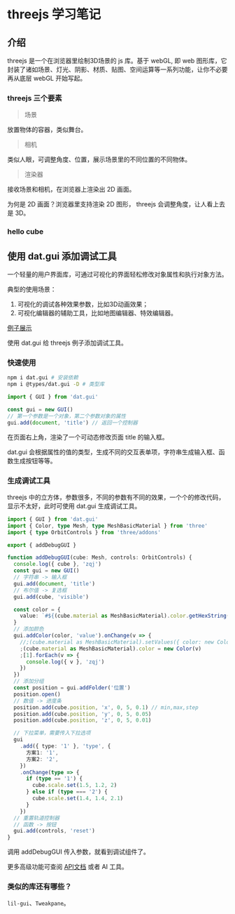 # threejs 学习笔记

## 介绍

threejs 是一个在浏览器里绘制3D场景的 js 库。基于 webGL, 即 web 图形库，它封装了诸如场景、灯光、阴影、材质、贴图、空间运算等一系列功能，让你不必要再从底层 webGL 开始写起。

### threejs 三个要素

> 场景

放置物体的容器，类似舞台。

> 相机

类似人眼，可调整角度、位置，展示场景里的不同位置的不同物体。

> 渲染器

接收场景和相机，在浏览器上渲染出 2D 画面。

为何是 2D 画面？浏览器里支持渲染 2D 图形， threejs 会调整角度，让人看上去是 3D。

### hello cube

## 使用 dat.gui 添加调试工具

一个轻量的用户界面库，可通过可视化的界面轻松修改对象属性和执行对象方法。

典型的使用场景：

1. 可视化的调试各种效果参数，比如3D动画效果；
2. 可视化编辑器的辅助工具，比如地图编辑器、特效编辑器。

[例子展示](https://6qrsi.csb.app/)

使用 dat.gui 给 threejs 例子添加调试工具。

### 快速使用

```bash
npm i dat.gui # 安装依赖
npm i @types/dat.gui -D # 类型库
```

```js
import { GUI } from 'dat.gui'

const gui = new GUI()
// 第一个参数是一个对象，第二个参数对象的属性
gui.add(document, 'title') // 返回一个控制器
```

在页面右上角，渲染了一个可动态修改页面 title 的输入框。

dat.gui 会根据属性的值的类型，生成不同的交互表单项，字符串生成输入框、函数生成按钮等等。

### 生成调试工具

threejs 中的立方体，参数很多，不同的参数有不同的效果，一个个的修改代码，显示不太好，此时可使用 dat.gui 生成调试工具。

```ts
import { GUI } from 'dat.gui'
import { Color, type Mesh, type MeshBasicMaterial } from 'three'
import { type OrbitControls } from 'three/addons'

export { addDebugGUI }

function addDebugGUI(cube: Mesh, controls: OrbitControls) {
  console.log({ cube }, 'zqj')
  const gui = new GUI()
  // 字符串 -> 输入框
  gui.add(document, 'title')
  // 布尔值 -> 复选框
  gui.add(cube, 'visible')

  const color = {
    value: `#${(cube.material as MeshBasicMaterial).color.getHexString()}`,
  }
  // 添加颜色
  gui.addColor(color, 'value').onChange(v => {
    //;(cube.material as MeshBasicMaterial).setValues({ color: new Color(v) })
    ;(cube.material as MeshBasicMaterial).color = new Color(v)
    ;[1].forEach(v => {
      console.log({ v }, 'zqj')
    })
  })
  // 添加分组
  const position = gui.addFolder('位置')
  position.open()
  // 数值 -> 进度条
  position.add(cube.position, 'x', 0, 5, 0.1) // min,max,step
  position.add(cube.position, 'y', 0, 5, 0.05)
  position.add(cube.position, 'z', 0, 5, 0.01)

  // 下拉菜单，需要传入下拉选项
  gui
    .add({ type: '1' }, 'type', {
      方案1: '1',
      方案2: '2',
    })
    .onChange(type => {
      if (type == '1') {
        cube.scale.set(1.5, 1.2, 2)
      } else if (type === '2') {
        cube.scale.set(1.4, 1.4, 2.1)
      }
    })
  // 重置轨道控制器
  // 函数 -> 按钮
  gui.add(controls, 'reset')
}
```

调用 addDebugGUI 传入参数，就看到调试组件了。

更多高级功能可查阅 [API文档](https://github.com/dataarts/dat.gui/blob/master/API.md) 或者 AI 工具。

### 类似的库还有哪些？

`lil-gui`、`Tweakpane`。

